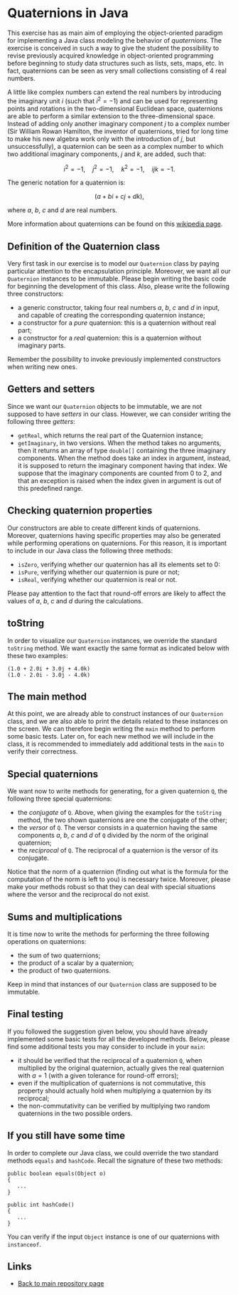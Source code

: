 
# Quaternions in Java

This exercise has as main aim of employing the object-oriented 
paradigm for implementing a Java class modeling the behavior of
*quaternions*. The exercise is conceived in such a way to give the
student the possibility to revise previously acquired knowledge in 
object-oriented programming before beginning to study data structures 
such as lists, sets, maps, etc. In fact, quaternions can be seen as 
very small collections consisting of 4 real numbers.

A little like complex numbers can extend the real numbers by 
introducing the imaginary unit $i$ (such that $i^2 = -1$) and 
can be used for representing points and rotations in the 
two-dimensional Euclidean space, quaternions are able to perform 
a similar extension to the three-dimensional space. Instead of
adding only another imaginary component $j$ to a complex number
(Sir William Rowan Hamilton, the inventor of quaternions, tried 
for long time to make his new algebra work only with the introduction 
of $j$, but unsuccessfully), a quaternion can be seen as a complex
number to which two additional imaginary components, $j$ and $k$, 
are added, such that:

$$
i^2 = -1, \quad j^2 = -1, \quad k^2 = -1, \quad ijk = -1 . 
$$

The generic notation for a quaternion is:

$$
(a + bi + cj + dk) ,
$$

where $a$, $b$, $c$ and $d$ are real numbers.

More information about quaternions can be found on this
[wikipedia page](https://en.wikipedia.org/wiki/Quaternion).

## Definition of the Quaternion class

Very first task in our exercise is to model our ```Quaternion``` class
by paying particular attention to the encapsulation principle. Moreover, 
we want all our ```Quaternion``` instances to be immutable. Please begin 
writing the basic code for beginning the development of this class. Also,
please write the following three constructors:

- a generic constructor, taking four real numbers $a$, $b$, $c$ and $d$
  in input, and capable of creating the corresponding quaternion instance;
- a constructor for a *pure* quaternion: this is a quaternion without 
  real part;
- a constructor for a *real* quaternion: this is a quaternion without
  imaginary parts.

Remember the possibility to invoke previously implemented constructors 
when writing new ones.

## Getters and setters

Since we want our ```Quaternion``` objects to be immutable, we are not 
supposed to have *setters* in our class. However, we can consider writing 
the following three *getters*:

- ```getReal```, which returns the real part of the Quaternion instance;
- ```getImaginary```, in two versions. When the method takes no arguments,
  then it returns an array of type ```double[]``` containing the three imaginary
  components. When the method does take an index in argument, instead, it is
  supposed to return the imaginary component having that index. We suppose
  that the imaginary components are counted from 0 to 2, and that an
  exception is raised when the index given in argument is out of this 
  predefined range.

## Checking quaternion properties

Our constructors are able to create different kinds of quaternions.
Moreover, quaternions having specific properties may also be generated
while performing operations on quaternions. For this reason, it is 
important to include in our Java class the following three methods:

- ```isZero```, verifying whether our quaternion has all its elements set to 0:
- ```isPure```, verifying whether our quaternion is pure or not;
- ```isReal```, verifying whether our quaternion is real or not.

Please pay attention to the fact that round-off errors are likely 
to affect the values of $a$, $b$, $c$ and $d$ during the calculations.

## toString

In order to visualize our ```Quaternion``` instances, we override 
the standard ```toString``` method. We want exactly the same format
as indicated below with these two examples:

	(1.0 + 2.0i + 3.0j + 4.0k)
	(1.0 - 2.0i - 3.0j - 4.0k)

## The main method

At this point, we are already able to construct instances of our
```Quaternion``` class, and we are also able to print the details 
related to these instances on the screen. We can therefore begin
writing the ```main``` method to perform some basic tests. Later
on, for each new method we will include in the class, it is 
recommended to immediately add additional tests in the ```main``` 
to verify their correctness.

## Special quaternions

We want now to write methods for generating, for a given quaternion
```Q```, the following three special quaternions:

- the *conjugate* of ```Q```. Above, when giving the examples for
  the ```toString``` method, the two shown quaternions are one the
  conjugate of the other;
- the *versor* of ```Q```. The versor consists in a quaternion
  having the same components $a$, $b$, $c$ and $d$ of ```Q```
  divided by the norm of the original quaternion;
- the *reciprocal* of ```Q```. The reciprocal of a quaternion is
  the versor of its conjugate.

Notice that the norm of a quaternion (finding out what is the formula
for the computation of the norm is left to you) is necessary twice.
Moreover, please make your methods robust so that they can deal with
special situations where the versor and the reciprocal do not exist.

## Sums and multiplications

It is time now to write the methods for performing the three following
operations on quaternions:

- the sum of two quaternions;
- the product of a scalar by a quaternion;
- the product of two quaternions.

Keep in mind that instances of our ```Quaternion``` class are supposed 
to be immutable.

## Final testing

If you followed the suggestion given below, you should have already 
implemented some basic tests for all the developed methods. Below, please 
find some additional tests you may consider to include in your ```main```:

- it should be verified that the reciprocal of a quaternion ```Q```, when 
  multiplied by the original quaternion, actually gives the real quaternion
  with $a = 1$ (with a given tolerance for round-off errors);
- even if the multiplication of quaternions is not commutative, this property
  should actually hold when multiplying a quaternion by its reciprocal;
- the non-commutativity can be verified by multiplying two random quaternions
  in the two possible orders.

## If you still have some time

In order to complete our Java class, we could override the two standard methods
```equals``` and ```hashCode```. Recall the signature of these two methods:

	public boolean equals(Object o)
	{
	   ...
	}
	
	public int hashCode()
	{
	   ...
	}

You can verify if the input ```Object``` instance is one of our quaternions 
with ```instanceof```.

## Links

* [Back to main repository page](../README.md)


